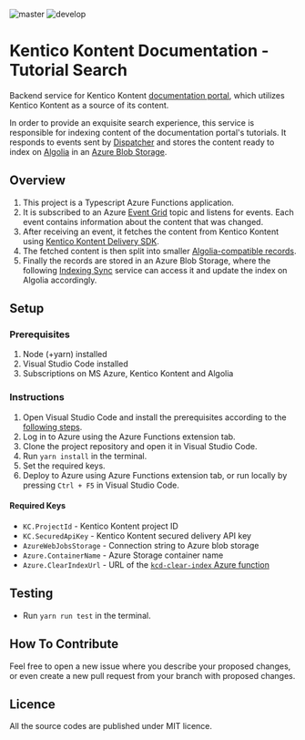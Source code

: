 ![master](https://github.com/KenticoDocs/kontent-docs-tutorial-search/actions/workflows/master_kcd-search-service-live-master.yml/badge.svg)
![develop](https://github.com/KenticoDocs/kontent-docs-tutorial-search/actions/workflows/develop_kcd-search-service-live-dev.yml/badge.svg)

# Kentico Kontent Documentation - Tutorial Search
Backend service for Kentico Kontent [documentation portal](https://docs.kontent.ai/), which utilizes Kentico Kontent as a source of its content.

In order to provide an exquisite search experience, this service is responsible for indexing content of the documentation portal's tutorials.
It responds to events sent by [Dispatcher](https://github.com/KenticoDocs/kontent-docs-dispatcher) and stores the content ready to index on [Algolia](https://www.algolia.com/) in an [Azure Blob Storage](https://azure.microsoft.com/en-us/services/storage/blobs/).

## Overview
1. This project is a Typescript Azure Functions application.
2. It is subscribed to an Azure [Event Grid](https://azure.microsoft.com/en-us/services/event-grid/) topic and listens for events. Each event contains information about the content that was changed.
3. After receiving an event, it fetches the content from Kentico Kontent using [Kentico Kontent Delivery SDK](https://github.com/Kentico/kontent-delivery-sdk-js).
4. The fetched content is then split into smaller [Algolia-compatible records](https://www.algolia.com/doc/faq/basics/what-is-a-record/). 
5. Finally the records are stored in an Azure Blob Storage, where the following [Indexing Sync](https://github.com/KenticoDocs/kontent-docs-index-sync) service can access it and update the index on Algolia accordingly.

## Setup

### Prerequisites
1. Node (+yarn) installed
2. Visual Studio Code installed
3. Subscriptions on MS Azure, Kentico Kontent and Algolia

### Instructions
1. Open Visual Studio Code and install the prerequisites according to the [following steps](https://code.visualstudio.com/tutorials/functions-extension/getting-started).
2. Log in to Azure using the Azure Functions extension tab.
3. Clone the project repository and open it in Visual Studio Code.
4. Run `yarn install` in the terminal.
5. Set the required keys.
6. Deploy to Azure using Azure Functions extension tab, or run locally by pressing `Ctrl + F5` in Visual Studio Code.

#### Required Keys
* `KC.ProjectId` - Kentico Kontent project ID
* `KC.SecuredApiKey` - Kentico Kontent secured delivery API key
* `AzureWebJobsStorage` - Connection string to Azure blob storage
* `Azure.ContainerName` - Azure Storage container name
* `Azure.ClearIndexUrl` - URL of the [`kcd-clear-index` Azure function](https://github.com/KenticoDocs/kontent-docs-index-sync)

## Testing
* Run `yarn run test` in the terminal.

## How To Contribute
Feel free to open a new issue where you describe your proposed changes, or even create a new pull request from your branch with proposed changes.

## Licence
All the source codes are published under MIT licence.
